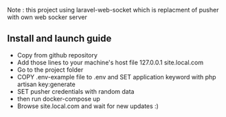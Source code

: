 
Note : this project using laravel-web-socket which is replacment of pusher with own web socker server

## Install and launch guide

- Copy from github repository
- Add those lines to your machine's host file 127.0.0.1 site.local.com
- Go to the project folder 
- COPY .env-example file to .env and SET application keyword with php artisan key:generate
- SET pusher credentials with random data
- then run docker-compose up
- Browse site.local.com and wait for new updates :) 
